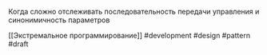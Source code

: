 Когда сложно отслеживать последовательность передачи управления и синонимичность параметров

[[Экстремальное программирование]]
#development #design #pattern 
#draft